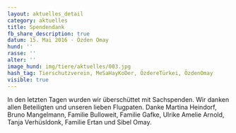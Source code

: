 ```yaml
---
layout: aktuelles_detail
category: aktuelles
title: Spendendank
fb_share_description: true
datum: 15. Mai 2016 - Özden Omay
hund: ''
rasse: ''
alter: ''
image_hund: img/tiere/aktuelles/003.jpg
hash_tag: Tierschutzverein, MeSaHayKoDer, ÖzdereTürkei, ÖzdenOmay
visible: true
---
```


In den letzten Tagen wurden wir überschüttet mit Sachspenden. Wir danken allen Beteiligten und unseren lieben Flugpaten.
Danke Martina Heindorf, Bruno Mangelmann, Familie Bulloweit, Familie Gafke, Ulrike Amelie Arnold, Tanja Verhüsldonk, Familie Ertan und Sibel Omay.
